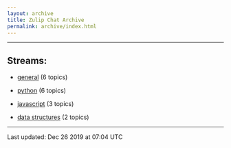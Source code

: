 ```yaml
---
layout: archive
title: Zulip Chat Archive
permalink: archive/index.html
---
```


---

## Streams:

* [general](213222general/index.html) (6 topics)

* [python](213224python/index.html) (6 topics)

* [javascript](217809javascript/index.html) (3 topics)

* [data structures](217915datastructures/index.html) (2 topics)

<hr><p>Last updated: Dec 26 2019 at 07:04 UTC</p>